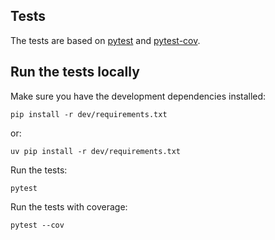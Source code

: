 ## Tests

The tests are based on [pytest](https://docs.pytest.org)
and [pytest-cov](https://pytest-cov.readthedocs.io).

## Run the tests locally

Make sure you have the development dependencies installed:

```
pip install -r dev/requirements.txt
```

or:

```
uv pip install -r dev/requirements.txt
```

Run the tests:

```
pytest
```

Run the tests with coverage:

```
pytest --cov
```
